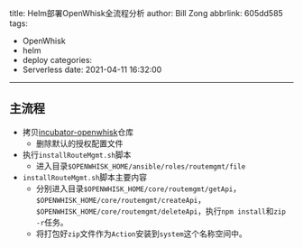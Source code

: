 title: Helm部署OpenWhisk全流程分析
author: Bill Zong
abbrlink: 605dd585
tags:
  - OpenWhisk
  - helm
  - deploy
categories:
  - Serverless
date: 2021-04-11 16:32:00
---
## 主流程

* 拷贝[incubator-openwhisk](https://github.com/apache/incubator-openwhisk)仓库
    * 删除默认的授权配置文件
* 执行`installRouteMgmt.sh`脚本
    * 进入目录`$OPENWHISK_HOME/ansible/roles/routemgmt/file`
* `installRouteMgmt.sh`脚本主要内容
    * 分别进入目录`$OPENWHISK_HOME/core/routemgmt/getApi`，`$OPENWHISK_HOME/core/routemgmt/createApi`，`$OPENWHISK_HOME/core/routemgmt/deleteApi`，执行`npm install`和`zip -r`任务。
    * 将打包好`zip`文件作为`Action`安装到`system`这个名称空间中。